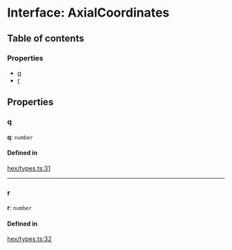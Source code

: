 # Interface: AxialCoordinates

## Table of contents

### Properties

- [q](AxialCoordinates.md#q)
- [r](AxialCoordinates.md#r)

## Properties

### <a id="q" name="q"></a> q

 **q**: `number`

#### Defined in

[hex/types.ts:31](https://github.com/flauwekeul/honeycomb/blob/3be8e81/src/hex/types.ts#L31)

___

### <a id="r" name="r"></a> r

 **r**: `number`

#### Defined in

[hex/types.ts:32](https://github.com/flauwekeul/honeycomb/blob/3be8e81/src/hex/types.ts#L32)

